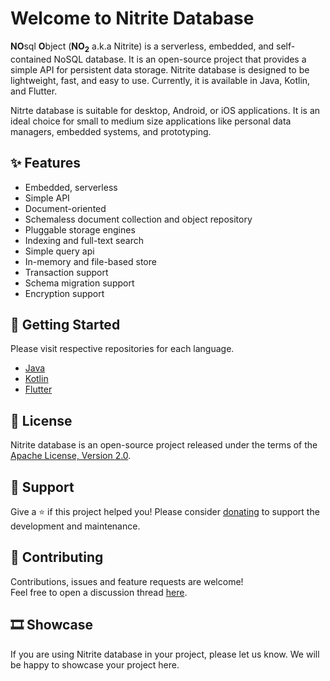 # Welcome to Nitrite Database

**NO**sql **O**bject (**NO<sub>2</sub>** a.k.a Nitrite) is a serverless, embedded, and self-contained NoSQL database. It is an open-source project that provides a simple API for persistent data storage. Nitrite database is designed to be lightweight, fast, and easy to use. Currently, it is available in Java, Kotlin, and Flutter.

Nitrte database is suitable for desktop, Android, or iOS applications. It is an ideal choice for small to medium size applications like personal data managers, embedded systems, and prototyping.

## ✨ Features

- Embedded, serverless
- Simple API
- Document-oriented
- Schemaless document collection and object repository
- Pluggable storage engines
- Indexing and full-text search
- Simple query api
- In-memory and file-based store
- Transaction support
- Schema migration support
- Encryption support

## 🚀 Getting Started

Please visit respective repositories for each language.

- [Java](https://github.com/nitrite/nitrite-java)
- [Kotlin](https://github.com/nitrite/nitrite-java)
- [Flutter](https://github.com/nitrite/nitrite-flutter)

## 📝 License

Nitrite database is an open-source project released under the terms of the [Apache License, Version 2.0](https://www.apache.org/licenses/LICENSE-2.0.html).

## 🤝 Support

Give a ⭐️ if this project helped you! Please consider [donating](https://github.com/sponsors/anidotnet) to support the development and maintenance.

## 💚 Contributing

Contributions, issues and feature requests are welcome!<br />Feel free to open a discussion thread [here](https://github.com/orgs/nitrite/discussions).

## 🎞️ Showcase

If you are using Nitrite database in your project, please let us know. We will be happy to showcase your project here.
